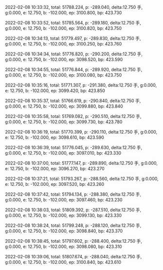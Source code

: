 2022-02-08 10:33:32, total: 51788.224, p: -289.040, delta:12.750 手, g:0.000, e: 12.750, b: -102.000, ep: 3100.800, bp: 423.730

2022-02-08 10:33:52, total: 51785.564, p: -289.180, delta:12.750 手, g:0.000, e: 12.750, b: -102.000, ep: 3100.820, bp: 423.750

2022-02-08 10:34:13, total: 51779.497, p: -289.830, delta:12.750 手, g:0.000, e: 12.750, b: -102.000, ep: 3100.250, bp: 423.760

2022-02-08 10:34:34, total: 51776.820, p: -290.200, delta:12.750 手, g:0.000, e: 12.750, b: -102.000, ep: 3098.520, bp: 423.590

2022-02-08 10:34:55, total: 51776.844, p: -289.920, delta:12.750 手, g:0.000, e: 12.750, b: -102.000, ep: 3100.080, bp: 423.750

2022-02-08 10:35:16, total: 51771.307, p: -291.380, delta:12.750 手, g:0.000, e: 12.750, b: -102.000, ep: 3099.420, bp: 423.850

2022-02-08 10:35:37, total: 51766.619, p: -290.840, delta:12.750 手, g:0.000, e: 12.750, b: -102.000, ep: 3099.880, bp: 423.840

2022-02-08 10:35:58, total: 51769.082, p: -290.510, delta:12.750 手, g:0.000, e: 12.750, b: -102.000, ep: 3099.730, bp: 423.780

2022-02-08 10:36:19, total: 51770.399, p: -290.110, delta:12.750 手, g:0.000, e: 12.750, b: -102.000, ep: 3098.610, bp: 423.590

2022-02-08 10:36:39, total: 51776.045, p: -289.630, delta:12.750 手, g:0.000, e: 12.750, b: -102.000, ep: 3097.010, bp: 423.330

2022-02-08 10:37:00, total: 51777.147, p: -289.890, delta:12.750 手, g:0.000, e: 12.750, b: -102.000, ep: 3096.270, bp: 423.270

2022-02-08 10:37:21, total: 51793.267, p: -288.560, delta:12.750 手, g:0.000, e: 12.750, b: -102.000, ep: 3097.520, bp: 423.260

2022-02-08 10:37:42, total: 51794.134, p: -288.380, delta:12.750 手, g:0.000, e: 12.750, b: -102.000, ep: 3097.460, bp: 423.230

2022-02-08 10:38:03, total: 51809.392, p: -287.510, delta:12.750 手, g:0.000, e: 12.750, b: -102.000, ep: 3099.130, bp: 423.330

2022-02-08 10:38:24, total: 51799.248, p: -288.120, delta:12.750 手, g:0.000, e: 12.750, b: -102.000, ep: 3098.840, bp: 423.370

2022-02-08 10:38:45, total: 51797.602, p: -288.400, delta:12.750 手, g:0.000, e: 12.750, b: -102.000, ep: 3098.080, bp: 423.310

2022-02-08 10:39:06, total: 51807.674, p: -288.040, delta:12.750 手, g:0.000, e: 12.750, b: -102.000, ep: 3100.840, bp: 423.610